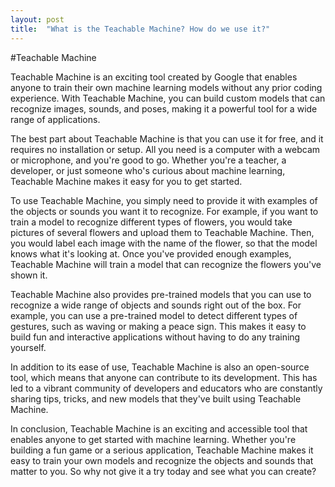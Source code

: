 ```yaml
---
layout: post
title:  "What is the Teachable Machine? How do we use it?"
---
```

#Teachable Machine

Teachable Machine is an exciting tool created by Google that enables anyone to train their own machine learning models without any prior coding experience. With Teachable Machine, you can build custom models that can recognize images, sounds, and poses, making it a powerful tool for a wide range of applications.

The best part about Teachable Machine is that you can use it for free, and it requires no installation or setup. All you need is a computer with a webcam or microphone, and you're good to go. Whether you're a teacher, a developer, or just someone who's curious about machine learning, Teachable Machine makes it easy for you to get started.

To use Teachable Machine, you simply need to provide it with examples of the objects or sounds you want it to recognize. For example, if you want to train a model to recognize different types of flowers, you would take pictures of several flowers and upload them to Teachable Machine. Then, you would label each image with the name of the flower, so that the model knows what it's looking at. Once you've provided enough examples, Teachable Machine will train a model that can recognize the flowers you've shown it.

Teachable Machine also provides pre-trained models that you can use to recognize a wide range of objects and sounds right out of the box. For example, you can use a pre-trained model to detect different types of gestures, such as waving or making a peace sign. This makes it easy to build fun and interactive applications without having to do any training yourself.

In addition to its ease of use, Teachable Machine is also an open-source tool, which means that anyone can contribute to its development. This has led to a vibrant community of developers and educators who are constantly sharing tips, tricks, and new models that they've built using Teachable Machine.

In conclusion, Teachable Machine is an exciting and accessible tool that enables anyone to get started with machine learning. Whether you're building a fun game or a serious application, Teachable Machine makes it easy to train your own models and recognize the objects and sounds that matter to you. So why not give it a try today and see what you can create?

